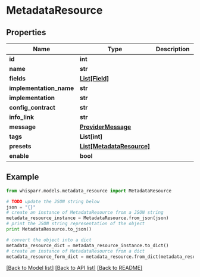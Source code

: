 # MetadataResource


## Properties

Name | Type | Description | Notes
------------ | ------------- | ------------- | -------------
**id** | **int** |  | [optional] 
**name** | **str** |  | [optional] 
**fields** | [**List[Field]**](Field.md) |  | [optional] 
**implementation_name** | **str** |  | [optional] 
**implementation** | **str** |  | [optional] 
**config_contract** | **str** |  | [optional] 
**info_link** | **str** |  | [optional] 
**message** | [**ProviderMessage**](ProviderMessage.md) |  | [optional] 
**tags** | **List[int]** |  | [optional] 
**presets** | [**List[MetadataResource]**](MetadataResource.md) |  | [optional] 
**enable** | **bool** |  | [optional] 

## Example

```python
from whisparr.models.metadata_resource import MetadataResource

# TODO update the JSON string below
json = "{}"
# create an instance of MetadataResource from a JSON string
metadata_resource_instance = MetadataResource.from_json(json)
# print the JSON string representation of the object
print MetadataResource.to_json()

# convert the object into a dict
metadata_resource_dict = metadata_resource_instance.to_dict()
# create an instance of MetadataResource from a dict
metadata_resource_form_dict = metadata_resource.from_dict(metadata_resource_dict)
```
[[Back to Model list]](../README.md#documentation-for-models) [[Back to API list]](../README.md#documentation-for-api-endpoints) [[Back to README]](../README.md)


